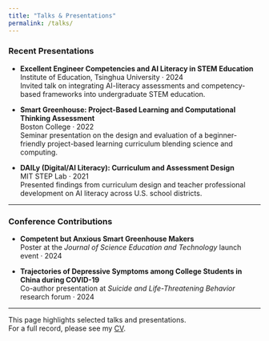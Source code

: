 ```yaml
---
title: "Talks & Presentations"
permalink: /talks/
---
```


### Recent Presentations

- **Excellent Engineer Competencies and AI Literacy in STEM Education**  
  Institute of Education, Tsinghua University · 2024  
  Invited talk on integrating AI-literacy assessments and competency-based frameworks into undergraduate STEM education.

- **Smart Greenhouse: Project-Based Learning and Computational Thinking Assessment**  
  Boston College · 2022  
  Seminar presentation on the design and evaluation of a beginner-friendly project-based learning curriculum blending science and computing.

- **DAILy (Digital/AI Literacy): Curriculum and Assessment Design**  
  MIT STEP Lab · 2021  
  Presented findings from curriculum design and teacher professional development on AI literacy across U.S. school districts.

---

### Conference Contributions

- **Competent but Anxious Smart Greenhouse Makers**  
  Poster at the *Journal of Science Education and Technology* launch event · 2024  

- **Trajectories of Depressive Symptoms among College Students in China during COVID-19**  
  Co-author presentation at *Suicide and Life-Threatening Behavior* research forum · 2024  

---

This page highlights selected talks and presentations.  
For a full record, please see my [CV](/cv/).
